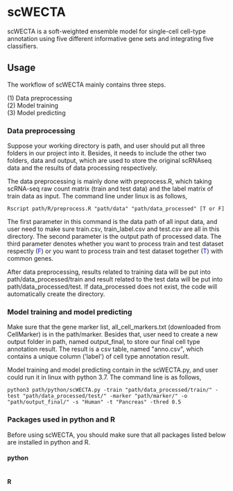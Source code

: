 # scWECTA
scWECTA is a soft-weighted ensemble model for single-cell cell-type annotation using five different informative gene sets and integrating five classifiers.<br /> 

## Usage
The workflow of scWECTA mainly contains three steps.<br />  

(1) Data preprocessing<br />
(2) Model training<br/>
(3) Model predicting<br/> 

### Data preprocessing
Suppose your working directory is path, and user should put all three folders in our project into it. Besides, it needs to include the other two folders, data and output, which are used to store the original scRNAseq data and the results of data processing respectively.<br />  

The data preprocessing is mainly done with preprocess.R, which taking scRNA-seq raw count matrix (train and test data) and the label matrix of train data as input. The command line under linux is as follows,
```
Rscript path/R/preprocess.R "path/data" "path/data_processed" [T or F]
```
The first parameter in this command is the data path of all input data, and user need to make sure train.csv, train_label.csv and test.csv are all in this directory. The second parameter is the output path of processed data. The third parameter denotes whether you want to process train and test dataset respectly (<font color = blue>F</font>) or you want to process train and test dataset together (<font color=blue>T</font>) with common genes.<br /> 

After data preprocessing, results related to training data will be put into path/data_processed/train and result related to the test data will be put into path/data_processed/test. If data_processed does not exist, the code will automatically create the directory.<br />  

### Model training and model predicting
Make sure that the gene marker list, all_cell_markers.txt (downloaded from CellMarker) is in the path/marker. Besides that, user need to create a new output folder in path, named output_final, to store our final cell type annotation result. The result is a csv table, named "anno.csv", which contains a unique column ('label') of cell type annotation result.<br />  

Model training and model predicting contain in the scWECTA.py, and user could run it in linux with python 3.7. The command line is as follows,
```
python3 path/python/scWECTA.py -train "path/data_processed/train/" -test "path/data_processed/test/" -marker "path/marker/" -o "path/output_final/" -s "Human" -t "Pancreas" -thred 0.5
``` 

### Packages used in python and R
Before using scWECTA, you should make sure that all packages listed below are installed in python and R.<br />    

#### python
```

```

#### R
```

```
